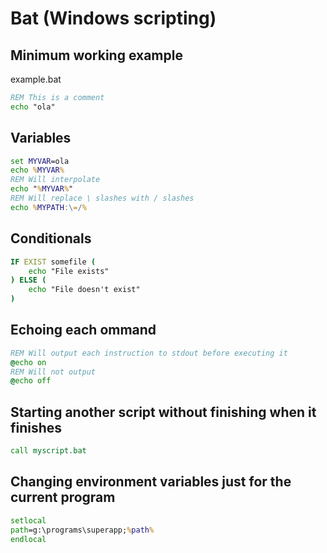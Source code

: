 # Bat (Windows scripting)

## Minimum working example

example.bat
```cmd
REM This is a comment
echo "ola"
```

## Variables

```cmd
set MYVAR=ola
echo %MYVAR%
REM Will interpolate
echo "%MYVAR%"
REM Will replace \ slashes with / slashes
echo %MYPATH:\=/%
```

## Conditionals

```cmd
IF EXIST somefile (
    echo "File exists"
) ELSE (
    echo "File doesn't exist"
)
```

## Echoing each ommand

```cmd
REM Will output each instruction to stdout before executing it
@echo on
REM Will not output
@echo off
```

## Starting another script without finishing when it finishes

```cmd
call myscript.bat
```

## Changing environment variables just for the current program

```cmd
setlocal
path=g:\programs\superapp;%path%
endlocal
```
